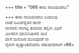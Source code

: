 +++
title = "066 ಈಸು ನಾರಿಯರಿರಲು"

+++
ಈಸು ನಾರಿಯರಿರಲು ಬಯಲಭಿ  
ಲಾಷೆ ದಿವಿಜೇಶ್ವರನ ರಾಣೀ  
ವಾಸದಲಿ ಗರಿಗಟ್ಟಿ ತಂದುದು ತನ್ನನೀ ವಿಧಿಗೆ   
ಮೀಸಲಿನ ಮಾನಿನಿಯರಲಿ ಮನ  
ದಾಸೆ ಮನುಜರ ಮುರಿವುದಕೆ ನಾ  
ನೈಸಲೇ ದೃಷ್ಟಾಂತವೆಂದನು ನಹುಷನರಸಂಗೆ      ॥66॥